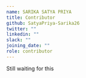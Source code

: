 ```yaml
---
name: SARIKA SATYA PRIYA
title: Contributor
github: SatyaPriya-Sarika26
twitter: ""
linkedin: ""
slack: ""
joining_date: ""
role: contributor
---
```


Still waiting for this
